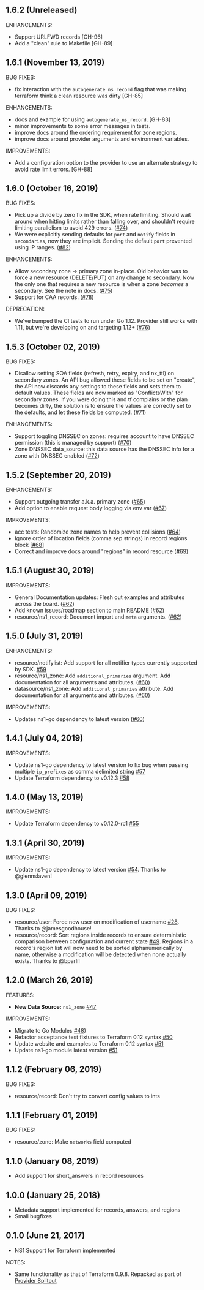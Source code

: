 ## 1.6.2 (Unreleased)

ENHANCEMENTS:
* Support URLFWD records [GH-96]
* Add a "clean" rule to Makefile [GH-89]

## 1.6.1 (November 13, 2019)

BUG FIXES:
* fix interaction with the `autogenerate_ns_record` flag that was making terraform think a clean resource was dirty [GH-85]

ENHANCEMENTS:
* docs and example for using `autogenerate_ns_record`. [GH-83]
* minor improvements to some error messages in tests.
* improve docs around the ordering requirement for zone regions.
* improve docs around provider arguments and environment variables.

IMPROVEMENTS:
* Add a configuration option to the provider to use an alternate strategy to avoid rate limit errors. [GH-88]

## 1.6.0 (October 16, 2019)

BUG FIXES:
* Pick up a divide by zero fix in the SDK, when rate limiting. Should wait around when hitting limits rather
  than falling over, and shouldn't require limiting parallelism to avoid 429 errors. ([#74](https://github.com/terraform-providers/terraform-provider-ns1/issues/74))
 * We were explicitly sending defaults for `port` and `notify` fields in `secondaries`, now they are implicit.
   Sending the default `port` prevented using IP ranges. ([#82](https://github.com/terraform-providers/terraform-provider-ns1/issues/82))
 
ENHANCEMENTS:
* Allow secondary zone -> primary zone in-place. Old behavior was to force a new resource (DELETE/PUT) on any
  change to secondary. Now the only one that requires a new resource is when a zone _becomes_ a secondary. See
  the note in docs. ([#75](https://github.com/terraform-providers/terraform-provider-ns1/issues/75))
* Support for CAA records. ([#78](https://github.com/terraform-providers/terraform-provider-ns1/issues/78))
  
DEPRECATION:
* We've bumped the CI tests to run under Go 1.12. Provider still works with 1.11, but we're developing on and
  targeting 1.12+ ([#76](https://github.com/terraform-providers/terraform-provider-ns1/issues/76))

## 1.5.3 (October 02, 2019)

BUG FIXES:
* Disallow setting SOA fields (refresh, retry, expiry, and nx_ttl) on secondary zones. An API bug allowed
  these fields to be set on "create", the API now discards any settings to these fields and sets them to default
  values. These fields are now marked as "ConflictsWith" for secondary zones. If you were doing this and tf complains
  or the plan becomes dirty, the solution is to ensure the values are correctly set to the defaults, and let these
  fields be computed. ([#71](https://github.com/terraform-providers/terraform-provider-ns1/issues/71))

ENHANCEMENTS:

* Support toggling DNSSEC on zones: requires account to have DNSSEC permission (this is managed by support) ([#70](https://github.com/terraform-providers/terraform-provider-ns1/issues/70))
* Zone DNSSEC data_source: this data source has the DNSSEC info for a zone with DNSSEC enabled ([#72](https://github.com/terraform-providers/terraform-provider-ns1/issues/72))

## 1.5.2 (September 20, 2019)

ENHANCEMENTS:

* Support outgoing transfer a.k.a. primary zone ([#65](https://github.com/terraform-providers/terraform-provider-ns1/issues/65))
* Add option to enable request body logging via env var ([#67](https://github.com/terraform-providers/terraform-provider-ns1/issues/67))

IMPROVEMENTS:

* acc tests: Randomize zone names to help prevent collisions ([#64](https://github.com/terraform-providers/terraform-provider-ns1/issues/64))
* Ignore order of location fields (comma sep strings) in record regions block [[#68](https://github.com/terraform-providers/terraform-provider-ns1/issues/68)] 
* Correct and improve docs around "regions" in record resource ([#69](https://github.com/terraform-providers/terraform-provider-ns1/issues/69))

## 1.5.1 (August 30, 2019)

IMPROVEMENTS:

* General Documentation updates: Flesh out examples and attributes across the board. ([#62](https://github.com/terraform-providers/terraform-provider-ns1/issues/62))
* Add known issues/roadmap section to main README ([#62](https://github.com/terraform-providers/terraform-provider-ns1/issues/62))
* resource/ns1_record: Document import and `meta` arguments. ([#62](https://github.com/terraform-providers/terraform-provider-ns1/issues/62))

## 1.5.0 (July 31, 2019)

ENHANCEMENTS:

* resource/notifylist: Add support for all notifier types currently supported by SDK. [#59](https://github.com/terraform-providers/terraform-provider-ns1/pull/59)
* resource/ns1_zone: Add `additional_primaries` argument. Add documentation for all arguments and attributes. ([#60](https://github.com/terraform-providers/terraform-provider-ns1/issues/60))
* datasource/ns1_zone: Add `additional_primaries` attribute. Add documentation for all arguments and attributes. ([#60](https://github.com/terraform-providers/terraform-provider-ns1/issues/60))

IMPROVEMENTS:
* Updates ns1-go dependency to latest version ([#60](https://github.com/terraform-providers/terraform-provider-ns1/issues/60))


## 1.4.1 (July 04, 2019)

IMPROVEMENTS:
* Update ns1-go dependency to latest version to fix bug when passing multiple `ip_prefixes` as comma delimited string [#57](https://github.com/terraform-providers/terraform-provider-ns1/pull/57)
* Update Terraform dependency to v0.12.3 [#58](https://github.com/terraform-providers/terraform-provider-ns1/pull/58)

## 1.4.0 (May 13, 2019)

IMPROVEMENTS:

* Update Terraform dependency to v0.12.0-rc1 [#55](https://github.com/terraform-providers/terraform-provider-ns1/pull/55)

## 1.3.1 (April 30, 2019)

IMPROVEMENTS:

* Update ns1-go dependency to latest version [#54](https://github.com/terraform-providers/terraform-provider-ns1/pull/54). Thanks to @glennslaven!

## 1.3.0 (April 09, 2019)

BUG FIXES:

* resource/user: Force new user on modification of username [#28](https://github.com/terraform-providers/terraform-provider-ns1/pull/28).  Thanks to @jamesgoodhouse!
* resource/record: Sort regions inside records to ensure deterministic comparison between configuration and current state [#49](https://github.com/terraform-providers/terraform-provider-ns1/pull/49). Regions in a record's region list will now need to be sorted alphanumerically by name, otherwise a modification will be detected when none actually exists. Thanks to @bparli!

## 1.2.0 (March 26, 2019)

FEATURES:

* **New Data Source:** `ns1_zone` [#47](https://github.com/terraform-providers/terraform-provider-ns1/pull/47)

IMPROVEMENTS:

* Migrate to Go Modules [#48](https://github.com/terraform-providers/terraform-provider-ns1/pull/48))
* Refactor acceptance test fixtures to Terraform 0.12 syntax [#50](https://github.com/terraform-providers/terraform-provider-ns1/pull/50)
* Update website and examples to Terraform 0.12 syntax [#51](https://github.com/terraform-providers/terraform-provider-ns1/pull/51)
* Update ns1-go module latest version [#51](https://github.com/terraform-providers/terraform-provider-ns1/pull/51)

## 1.1.2 (February 06, 2019)

BUG FIXES:

* resource/record: Don't try to convert config values to ints

## 1.1.1 (February 01, 2019)

BUG FIXES:

* resource/zone: Make `networks` field computed

## 1.1.0 (January 08, 2019)

* Add support for short_answers in record resources

## 1.0.0 (January 25, 2018)

* Metadata support implemented for records, answers, and regions
* Small bugfixes

## 0.1.0 (June 21, 2017)

* NS1 Support for Terraform implemented

NOTES:

* Same functionality as that of Terraform 0.9.8. Repacked as part of [Provider Splitout](https://www.hashicorp.com/blog/upcoming-provider-changes-in-terraform-0-10/)
